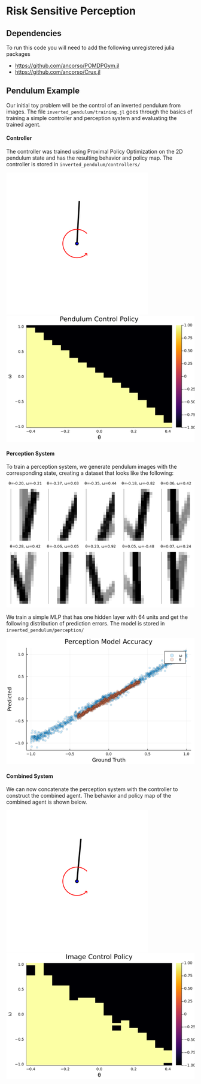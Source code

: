 # Risk Sensitive Perception

## Dependencies
To run this code you will need to add the following unregistered julia packages
* https://github.com/ancorso/POMDPGym.jl
* https://github.com/ancorso/Crux.jl

## Pendulum Example
Our initial toy problem will be the control of an inverted pendulum from images. The file `inverted_pendulum/training.jl` goes through the basics of training a simple controller and perception system and evaluating the trained agent. 

#### Controller
The controller was trained using Proximal Policy Optimization on the 2D pendulum state and has the resulting behavior and policy map. The controller is stored in `inverted_pendulum/controllers/`

![pendulum control from state](inverted_pendulum/figures/pendulum_control.gif)
![Controller policy map](inverted_pendulum/figures/controller_policy.png)

#### Perception System
To train a perception system, we generate pendulum images with the corresponding state, creating a dataset that looks like the following:

![Perception dataset](inverted_pendulum/figures/training_data.png)

We train a simple MLP that has one hidden layer with 64 units and get the following distribution of prediction errors. The model is stored in `inverted_pendulum/perception/`

![Perception erros](inverted_pendulum/figures/perception_model_accuracy.png)

#### Combined System
We can now concatenate the perception system with the controller to construct the combined agent. The behavior and policy map of the combined agent is shown below.

![Pendulum control from images](inverted_pendulum/figures/img_pendulum.gif)
![Controller policy map](inverted_pendulum/figures/image_control_policy.png)

